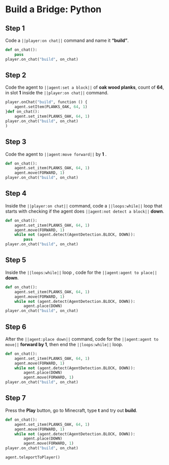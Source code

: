 # Build a Bridge: Python


## Step 1
Code a ``||player:on chat||`` command and name it **“build”**.

```python
def on_chat():
    pass
player.on_chat("build", on_chat)
```

## Step 2
Code the agent to ``||agent:set a block||`` of **oak wood planks**, count of **64**, in slot **1** inside the ``||player:on chat||`` command.

```python
player.onChat("build", function () {
    agent.setItem(PLANKS_OAK, 64, 1)
}def on_chat():
    agent.set_item(PLANKS_OAK, 64, 1)
player.on_chat("build", on_chat)
)
```

## Step 3
Code the agent to ``||agent:move forward||`` by **1** .

```python
def on_chat():
    agent.set_item(PLANKS_OAK, 64, 1)
    agent.move(FORWARD, 1)
player.on_chat("build", on_chat)
```

## Step 4

Inside the ``||player:on chat||``  command, code a ``||loops:while||`` loop that starts with checking if the agent does ``||agent:not detect a block||``  **down**.

```python
def on_chat():
    agent.set_item(PLANKS_OAK, 64, 1)
    agent.move(FORWARD, 1)
    while not (agent.detect(AgentDetection.BLOCK, DOWN)):
        pass
player.on_chat("build", on_chat)
```

## Step 5

Inside the ``||loops:while||`` loop , code for the ``||agent:agent to place||`` **down**.

```python
def on_chat():
    agent.set_item(PLANKS_OAK, 64, 1)
    agent.move(FORWARD, 1)
    while not (agent.detect(AgentDetection.BLOCK, DOWN)):
        agent.place(DOWN)
player.on_chat("build", on_chat)
```

## Step 6

After the ``||agent:place down||`` command, code for the ``||agent:agent to move||`` **forward by 1**, then end the ``||loops:while||`` loop.

```python
def on_chat():
    agent.set_item(PLANKS_OAK, 64, 1)
    agent.move(FORWARD, 1)
    while not (agent.detect(AgentDetection.BLOCK, DOWN)):
        agent.place(DOWN)
        agent.move(FORWARD, 1)
player.on_chat("build", on_chat)
```
## Step 7

Press the **Play** button, go to Minecraft, type **t** and try out **build**. 

```python
def on_chat(): 
    agent.set_item(PLANKS_OAK, 64, 1) 
    agent.move(FORWARD, 1) 
    while not (agent.detect(AgentDetection.BLOCK, DOWN)): 
        agent.place(DOWN) 
        agent.move(FORWARD, 1) 
player.on_chat("build", on_chat) 
```

```ghost
agent.teleportToPlayer()
```
